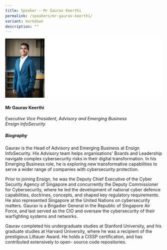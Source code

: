 ```yaml
---
title: Speaker – Mr Gaurav Keerthi
permalink: /speakers/mr-gaurav-keerthi/
variant: markdown
description: ""
---
```


![](/images/2024%20speakers/Mr__Gaurav_Keerthi.png)
#### **Mr Gaurav Keerthi**

*Executive Vice President, Advisory and Emerging Business
<br>Ensign InfoSecurity*

##### **Biography**
Gaurav is the Head of Advisory and Emerging Business at Ensign InfoSecurity. His Advisory team helps organisations' Boards and Leadership navigate complex cybersecurity risks in their digital transformation. In his Emerging Business role, he is exploring new transformative capabilities to serve a wider range of companies with cybersecurity protection.

Prior to joining Ensign, he was the Deputy Chief Executive of the Cyber Security Agency of Singapore and concurrently the Deputy Commissioner for Cybersecurity, where he led the development of national cyber defence capabilities, doctrines, concepts, and shaped key regulatory requirements. He also represented Singapore at the United Nations on cybersecurity matters. Gaurav is a Brigadier General in the Republic of Singapore Air Force, and last served as the CIO and oversaw the cybersecurity of their warfighting systems and networks.

Gaurav completed his undergraduate studies at Stanford University, and his graduate studies at Harvard University, where he was a recipient of the prestigious Littauer Award. He holds a CISSP certification, and has contributed extensively to open-
source code repositories.